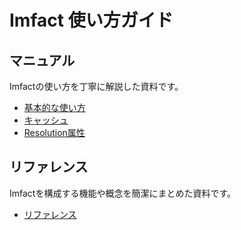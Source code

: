 
# Imfact 使い方ガイド

## マニュアル

Imfactの使い方を丁寧に解説した資料です。

- [基本的な使い方](./Basics.md)
- [キャッシュ](./Cache.md)
- [Resolution属性](./Resolution.md)

## リファレンス

Imfactを構成する機能や概念を簡潔にまとめた資料です。

- [リファレンス](./Reference.md)
